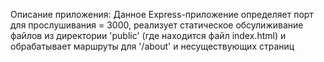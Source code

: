 Описание приложения:
Данное Express-приложение определяет порт для прослушивания = 3000, реализует статическое обсулиживание файлов из директории 'public' (где находится файл index.html) и обрабатывает маршруты для '/about' и несуществующих страниц
